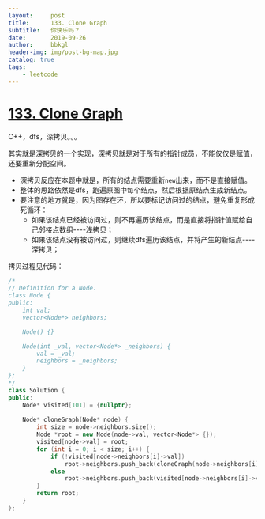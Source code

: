 ```yaml
---
layout:     post
title:      133. Clone Graph
subtitle:   你快乐吗？
date:       2019-09-26
author:     bbkgl
header-img: img/post-bg-map.jpg
catalog: true
tags:
    - leetcode
---
```


# [133. Clone Graph](https://leetcode-cn.com/problems/clone-graph/)

C++，dfs，深拷贝。。。

其实就是深拷贝的一个实现，深拷贝就是对于所有的指针成员，不能仅仅是赋值，还要重新分配空间。

- 深拷贝反应在本题中就是，所有的结点需要重新`new`出来，而不是直接赋值。
- 整体的思路依然是dfs，跑遍原图中每个结点，然后根据原结点生成新结点。
- 要注意的地方就是，因为图存在环，所以要标记访问过的结点，避免重复形成死循环：
  - 如果该结点已经被访问过，则不再遍历该结点，而是直接将指针值赋给自己邻接点数组----浅拷贝；
  - 如果该结点没有被访问过，则继续dfs遍历该结点，并将产生的新结点----深拷贝；

拷贝过程见代码：

```cpp
/*
// Definition for a Node.
class Node {
public:
    int val;
    vector<Node*> neighbors;

    Node() {}

    Node(int _val, vector<Node*> _neighbors) {
        val = _val;
        neighbors = _neighbors;
    }
};
*/
class Solution {
public:
    Node* visited[101] = {nullptr};
    
    Node* cloneGraph(Node* node) {
        int size = node->neighbors.size();
        Node *root = new Node(node->val, vector<Node*> {});
        visited[node->val] = root;
        for (int i = 0; i < size; i++) {
            if (!visited[node->neighbors[i]->val])
                root->neighbors.push_back(cloneGraph(node->neighbors[i]));
            else
                root->neighbors.push_back(visited[node->neighbors[i]->val]);
        }
        return root;
    }
};
```






